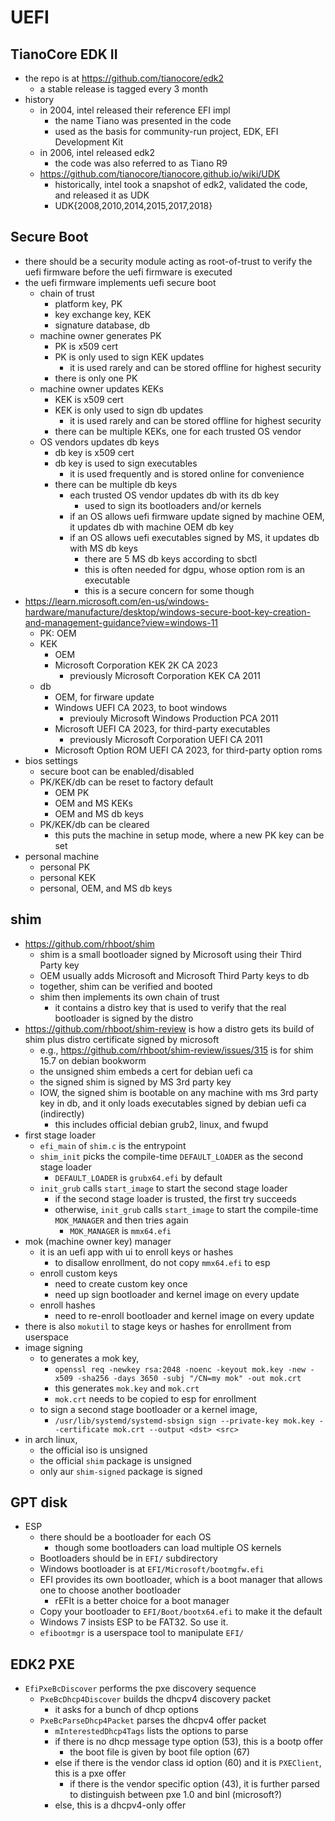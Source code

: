 UEFI
====

## TianoCore EDK II

- the repo is at <https://github.com/tianocore/edk2>
  - a stable release is tagged every 3 month
- history
  - in 2004, intel released their reference EFI impl
    - the name Tiano was presented in the code
    - used as the basis for community-run project, EDK, EFI Development Kit
  - in 2006, intel released edk2
    - the code was also referred to as Tiano R9
  - <https://github.com/tianocore/tianocore.github.io/wiki/UDK>
    - historically, intel took a snapshot of edk2, validated the code, and
      released it as UDK
    - UDK{2008,2010,2014,2015,2017,2018}

## Secure Boot

- there should be a security module acting as root-of-trust to verify the uefi
  firmware before the uefi firmware is executed
- the uefi firmware implements uefi secure boot
  - chain of trust
    - platform key, PK
    - key exchange key, KEK
    - signature database, db
  - machine owner generates PK
    - PK is x509 cert
    - PK is only used to sign KEK updates
      - it is used rarely and can be stored offline for highest security
    - there is only one PK
  - machine owner updates KEKs
    - KEK is x509 cert
    - KEK is only used to sign db updates
      - it is used rarely and can be stored offline for highest security
    - there can be multiple KEKs, one for each trusted OS vendor
  - OS vendors updates db keys
    - db key is x509 cert
    - db key is used to sign executables
      - it is used frequently and is stored online for convenience
    - there can be multiple db keys
      - each trusted OS vendor updates db with its db key
        - used to sign its bootloaders and/or kernels
      - if an OS allows uefi firmware update signed by machine OEM, it updates
        db with machine OEM db key
      - if an OS allows uefi executables signed by MS, it updates db with MS
        db keys
        - there are 5 MS db keys according to sbctl
        - this is often needed for dgpu, whose option rom is an executable
        - this is a secure concern for some though
- <https://learn.microsoft.com/en-us/windows-hardware/manufacture/desktop/windows-secure-boot-key-creation-and-management-guidance?view=windows-11>
  - PK: OEM
  - KEK
    - OEM
    - Microsoft Corporation KEK 2K CA 2023
      - previously Microsoft Corporation KEK CA 2011
  - db
    - OEM, for firware update
    - Windows UEFI CA 2023, to boot windows
      - previouly Microsoft Windows Production PCA 2011
    - Microsoft UEFI CA 2023, for third-party executables
      - previously Microsoft Corporation UEFI CA 2011
    - Microsoft Option ROM UEFI CA 2023, for third-party option roms
- bios settings
  - secure boot can be enabled/disabled
  - PK/KEK/db can be reset to factory default
    - OEM PK
    - OEM and MS KEKs
    - OEM and MS db keys
  - PK/KEK/db can be cleared
    - this puts the machine in setup mode, where a new PK key can be set
- personal machine
  - personal PK
  - personal KEK
  - personal, OEM, and MS db keys

## shim

- <https://github.com/rhboot/shim>
  - shim is a small bootloader signed by Microsoft using their Third Party key
  - OEM usually adds Microsoft and Microsoft Third Party keys to db
  - together, shim can be verified and booted
  - shim then implements its own chain of trust
    - it contains a distro key that is used to verify that the real bootloader
      is signed by the distro
- <https://github.com/rhboot/shim-review> is how a distro gets its build of
  shim plus distro certificate signed by microsoft
  - e.g., <https://github.com/rhboot/shim-review/issues/315> is for shim 15.7
    on debian bookworm
  - the unsigned shim embeds a cert for debian uefi ca
  - the signed shim is signed by MS 3rd party key
  - IOW, the signed shim is bootable on any machine with ms 3rd party key in
    db, and it only loads executables signed by debian uefi ca (indirectly)
    - this includes official debian grub2, linux, and fwupd
- first stage loader
  - `efi_main` of `shim.c` is the entrypoint
  - `shim_init` picks the compile-time `DEFAULT_LOADER` as the second stage
    loader
    - `DEFAULT_LOADER` is `grubx64.efi` by default
  - `init_grub` calls `start_image` to start the second stage loader
    - if the second stage loader is trusted, the first try succeeds
    - otherwise, `init_grub` calls `start_image` to start the compile-time
      `MOK_MANAGER` and then tries again
      - `MOK_MANAGER` is `mmx64.efi`
- mok (machine owner key) manager
  - it is an uefi app with ui to enroll keys or hashes
    - to disallow enrollment, do not copy `mmx64.efi` to esp
  - enroll custom keys
    - need to create custom key once
    - need up sign bootloader and kernel image on every update
  - enroll hashes
    - need to re-enroll bootloader and kernel image on every update
- there is also `mokutil` to stage keys or hashes for enrollment from userspace
- image signing
  - to generates a mok key,
    - `openssl req -newkey rsa:2048 -noenc -keyout mok.key -new -x509 -sha256 -days 3650 -subj "/CN=my mok" -out mok.crt`
    - this generates `mok.key` and `mok.crt`
    - `mok.crt` needs to be copied to esp for enrollment
  - to sign a second stage bootloader or a kernel image,
    - `/usr/lib/systemd/systemd-sbsign sign --private-key mok.key --certificate mok.crt --output <dst> <src>`
- in arch linux,
  - the official iso is unsigned
  - the official `shim` package is unsigned
  - only aur `shim-signed` package is signed

## GPT disk

- ESP
  - there should be a bootloader for each OS
    - though some bootloaders can load multiple OS kernels
  - Bootloaders should be in `EFI/` subdirectory
  - Windows bootloader is at `EFI/Microsoft/bootmgfw.efi`
  - EFI provides its own bootloader, which is a boot manager that allows one to
    choose another bootloader
    - rEFIt is a better choice for a boot manager
  - Copy your bootloader to `EFI/Boot/bootx64.efi` to make it the default
  - Windows 7 insists ESP to be FAT32.  So use it.
  - `efibootmgr` is a userspace tool to manipulate `EFI/`

## EDK2 PXE

- `EfiPxeBcDiscover` performs the pxe discovery sequence
  - `PxeBcDhcp4Discover` builds the dhcpv4 discovery packet
    - it asks for a bunch of dhcp options
  - `PxeBcParseDhcp4Packet` parses the dhcpv4 offer packet
    - `mInterestedDhcp4Tags` lists the options to parse
    - if there is no dhcp message type option (53), this is a bootp offer
      - the boot file is given by boot file option (67)
    - else if there is the vendor class id option (60) and it is
      `PXEClient`, this is a pxe offer
      - if there is the vendor specific option (43), it is further parsed to
        distinguish between pxe 1.0 and binl (microsoft?)
    - else, this is a dhcpv4-only offer
